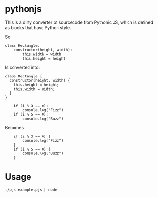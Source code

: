 # pythonjs

This is a dirty converter of sourcecode from Pythonic JS, which is defined as blocks that have Python style.

So

```
class Rectangle:
    constructor(height, width):
        this.width = width
        this.height = height
```

Is converted into:

```
class Rectangle {
  constructor(height, width) {
    this.height = height;
    this.width = width;
  }
}
```

```
    if (i % 3 == 0):
        console.log("Fizz")
    if (i % 5 == 0):
        console.log("Buzz")
```

Becomes

```
    if (i % 3 == 0) {
        console.log("Fizz")
    }    
    if (i % 5 == 0) {
        console.log("Buzz")
    }
```

# Usage

```
./pjs example.pjs | node
```



